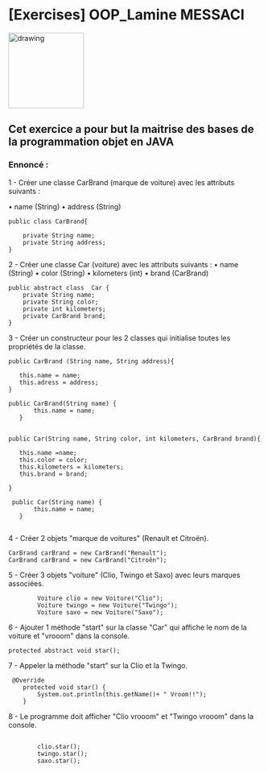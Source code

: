 # [Exercises] OOP_Lamine MESSACI

<img src="../../art/oclogo.png" alt="drawing" width="150"/>

## Cet exercice a pour but la maitrise des bases de la programmation objet en JAVA

### Ennoncé :

1 - Créer une classe CarBrand (marque de voiture) avec les attributs suivants :

• name (String)
• address (String)

```
public class CarBrand{

	private String name;
	private String address;
}
```

2 -  Créer une classe Car (voiture) avec les attributs suivants :
• name (String)
• color (String)
• kilometers (int)
• brand (CarBrand)

```
public abstract class  Car {
	private String name;
	private String color;
	private int kilometers;
	private CarBrand brand;
}
```

3 - Créer un constructeur pour les 2 classes qui initialise toutes les propriétés de la classe.


 ```
 public CarBrand (String name, String address){

 	this.name = name;
 	this.adress = address;
 }

 public CarBrand(String name) {
        this.name = name;
    }
      

public Car(String name, String color, int kilometers, CarBrand brand){

    this.name =name;
    this.color = color;
    this.kilometers = kilometers;
    this.brand = brand;

}

  public Car(String name) {
        this.name = name;
    }
    
 ```

4 - Créer 2 objets "marque de voitures" (Renault et Citroën).

```
CarBrand carBrand = new CarBrand("Renault");
CarBrand carBrand = new CarBrand("Citroên");

```

5 - Créer 3 objets "voiture" (Clio, Twingo et Saxo) avec leurs marques associées.


```
        Voiture clio = new Voiture("Clio");
        Voiture twingo = new Voiture("Twingo");
        Voiture saxo = new Voiture("Saxo");	
```
6 - Ajouter 1 méthode "start" sur la classe "Car" qui affiche le nom de la voiture et "vrooom" dans la console.

```
protected abstract void star();
```

7 - Appeler la méthode "start" sur la Clio et la Twingo.

```
 @Override
    protected void star() {
        System.out.println(this.getName()+ " Vroom!!");
    }
 ```   

8 - Le programme doit afficher "Clio vrooom" et "Twingo vrooom" dans la console.

```

        clio.star();
        twingo.star();
        saxo.star();
```	
	


